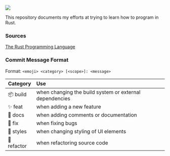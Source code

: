![](https://raw.githubusercontent.com/0xfrian/learn-rust/main/rusty-krab-logo.png)

This repository documents my efforts at trying to learn how to program in Rust. 

### Sources
[The Rust Programming Language](https://doc.rust-lang.org/book/title-page.html)


### Commit Message Format
Format: `<emoji> <category> [<scope>]: <message>`

| Category      | Use                                                     |
|---------------|:--------------------------------------------------------|
| 📦 build      | when changing the build system or external dependencies |
| ✨ feat       | when adding a new feature                               |
| 📝 docs       | when adding comments or documentation                   |
| 🐛 fix        | when fixing bugs                                        |
| 🎨 styles     | when changing styling of UI elements                    |
| 🔁 refactor   | when refactoring source code                            |
